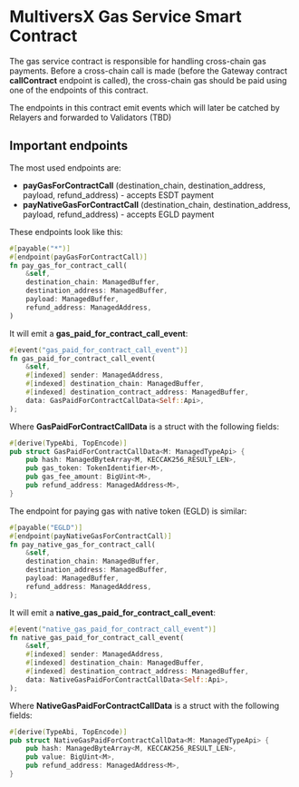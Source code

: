 # MultiversX Gas Service Smart Contract

The gas service contract is responsible for handling cross-chain gas payments.
Before a cross-chain call is made (before the Gateway contract **callContract** endpoint is called), the cross-chain gas should
be paid using one of the endpoints of this contract.

The endpoints in this contract emit events which will later be catched by Relayers and forwarded to Validators (TBD)

## Important endpoints

The most used endpoints are:
- **payGasForContractCall** (destination_chain, destination_address, payload, refund_address) - accepts ESDT payment
- **payNativeGasForContractCall** (destination_chain, destination_address, payload, refund_address) - accepts EGLD payment

These endpoints look like this:
```rust
#[payable("*")]
#[endpoint(payGasForContractCall)]
fn pay_gas_for_contract_call(
    &self,
    destination_chain: ManagedBuffer,
    destination_address: ManagedBuffer,
    payload: ManagedBuffer,
    refund_address: ManagedAddress,
)
```

It will emit a **gas_paid_for_contract_call_event**:
```rust
#[event("gas_paid_for_contract_call_event")]
fn gas_paid_for_contract_call_event(
    &self,
    #[indexed] sender: ManagedAddress,
    #[indexed] destination_chain: ManagedBuffer,
    #[indexed] destination_contract_address: ManagedBuffer,
    data: GasPaidForContractCallData<Self::Api>,
);
```

Where **GasPaidForContractCallData** is a struct with the following fields:
```rust
#[derive(TypeAbi, TopEncode)]
pub struct GasPaidForContractCallData<M: ManagedTypeApi> {
    pub hash: ManagedByteArray<M, KECCAK256_RESULT_LEN>,
    pub gas_token: TokenIdentifier<M>,
    pub gas_fee_amount: BigUint<M>,
    pub refund_address: ManagedAddress<M>,
}
```

The endpoint for paying gas with native token (EGLD) is similar:
```rust
#[payable("EGLD")]
#[endpoint(payNativeGasForContractCall)]
fn pay_native_gas_for_contract_call(
    &self,
    destination_chain: ManagedBuffer,
    destination_address: ManagedBuffer,
    payload: ManagedBuffer,
    refund_address: ManagedAddress,
);
```

It will emit a **native_gas_paid_for_contract_call_event**:
```rust
#[event("native_gas_paid_for_contract_call_event")]
fn native_gas_paid_for_contract_call_event(
    &self,
    #[indexed] sender: ManagedAddress,
    #[indexed] destination_chain: ManagedBuffer,
    #[indexed] destination_contract_address: ManagedBuffer,
    data: NativeGasPaidForContractCallData<Self::Api>,
);
```

Where **NativeGasPaidForContractCallData** is a struct with the following fields:
```rust
#[derive(TypeAbi, TopEncode)]
pub struct NativeGasPaidForContractCallData<M: ManagedTypeApi> {
    pub hash: ManagedByteArray<M, KECCAK256_RESULT_LEN>,
    pub value: BigUint<M>,
    pub refund_address: ManagedAddress<M>,
}
```

